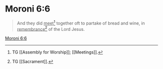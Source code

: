 # Moroni 6:6

> And they did <u>meet</u>[^a] together oft to partake of bread and wine, in <u>remembrance</u>[^b] of the Lord Jesus.

[Moroni 6:6](https://www.churchofjesuschrist.org/study/scriptures/bofm/moro/6?lang=eng&id=p6#p6)


[^a]: TG [[Assembly for Worship]]; [[Meetings]].
[^b]: TG [[Sacrament]].
